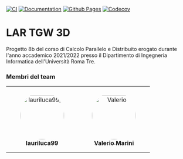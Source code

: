 [![CI](https://github.com/lauriluca99/TGW-3D.jl/actions/workflows/CI.yml/badge.svg)](https://github.com/lauriluca99/TGW-3D.jl/actions/workflows/CI.yml)
[![Documentation](https://github.com/lauriluca99/TGW-3D.jl/actions/workflows/Documentation.yml/badge.svg)](https://github.com/lauriluca99/TGW-3D.jl/actions/workflows/Documentation.yml)
[![Github Pages](https://github.com/lauriluca99/TGW-3D.jl/actions/workflows/pages/pages-build-deployment/badge.svg)](https://github.com/lauriluca99/TGW-3D.jl/actions/workflows/pages/pages-build-deployment)
[![Codecov](https://codecov.io/gh/lauriluca99/TGW-3D.jl/branch/master/graph/badge.svg)](https://codecov.io/gh/lauriluca99/TGW-3D.jl)

# LAR TGW 3D

Progetto 8b del corso di Calcolo Parallelo e Distribuito erogato durante l'anno accademico 2021/2022
presso il Dipartimento di Ingegneria Informatica dell'Università Roma Tre.

### Membri del team

<table>
<tr>
    <td align="center" style="word-wrap: break-word; width: 180.0; height: 180.0">
        <a href=https://github.com/lauriluca99>
            <img src=https://avatars.githubusercontent.com/u/67115939?v=4 width="120;"  style="border-radius:50%;align-items:center;justify-content:center;overflow:hidden;padding-top:10px" alt=lauriluca99/>
            <br />
            <sub style="font-size:16px"><b>lauriluca99</b></sub>
        </a>
    </td>
    <td align="center" style="word-wrap: break-word; width: 180.0; height: 180.0">
        <a href=https://github.com/Marini97>
            <img src=https://avatars.githubusercontent.com/u/43860075?v=4 width="120;"  style="border-radius:50%;align-items:center;justify-content:center;overflow:hidden;padding-top:10px" alt=Valerio Marini/>
            <br />
            <sub style="font-size:16px"><b>Valerio Marini</b></sub>
        </a>
    </td>
</tr>
</table>

